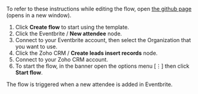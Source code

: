 To refer to these instructions while editing the flow, open [the github page](https://github.com/ot4i/app-connect-templates/blob/master/resources/markdown/Create%20a%20new%20lead%20in%20Zoho%20CRM%20for%20a%20new%20Eventbrite%20attendee_instructions.md) (opens in a new window).

1.	Click **Create flow** to start using the template.
2.	Click the Eventbrite / **New attendee** node.
3.	Connect to your Eventbrite account, then select the Organization that you want to use. 
4.	Click the Zoho CRM / **Create leads insert records** node.
5.	Connect to your Zoho CRM account.
6.	To start the flow, in the banner open the options menu [&#8942;] then click **Start flow**.

The flow is triggered when a new attendee is added in Eventbrite.
